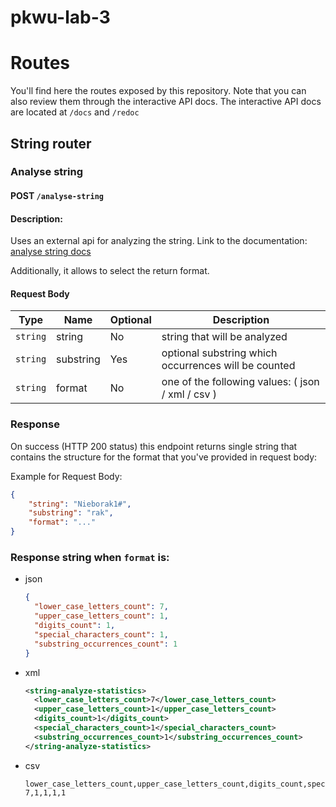 # pkwu-lab-3

# Routes

You'll find here the routes exposed by this repository. Note that you can also review them through the interactive API docs. The interactive API docs are located at `/docs` and `/redoc`

## String router

### **Analyse string**

#### POST `/analyse-string`

#### **Description**:

Uses an external api for analyzing the string.
Link to the documentation: [analyse string docs](https://github.com/Reszkettle/pkwu-lab-2#readme)

Additionally, it allows to select the return format.

#### **Request Body**

| Type     | Name      | Optional | Description                                          |
| -------- | --------- | -------- | ---------------------------------------------------- |
| `string` | string    | No       | string that will be analyzed                         |
| `string` | substring | Yes      | optional substring which occurrences will be counted |
| `string` | format    | No       | one of the following values: ( json / xml / csv )    |

### Response

On success (HTTP 200 status) this endpoint returns single string that contains the structure for the format that you've provided in request body:

Example for Request Body:

```json
{
	"string": "Nieborak1#",
	"substring": "rak",
	"format": "..."
}
```

### Response string when `format` is:

- json
  ```json
  {
  	"lower_case_letters_count": 7,
  	"upper_case_letters_count": 1,
  	"digits_count": 1,
  	"special_characters_count": 1,
  	"substring_occurrences_count": 1
  }
  ```
- xml
  ```xml
  <string-analyze-statistics>
    <lower_case_letters_count>7</lower_case_letters_count>
    <upper_case_letters_count>1</upper_case_letters_count>
    <digits_count>1</digits_count>
    <special_characters_count>1</special_characters_count>
    <substring_occurrences_count>1</substring_occurrences_count>
  </string-analyze-statistics>
  ```
- csv
  ```csv
  lower_case_letters_count,upper_case_letters_count,digits_count,special_characters_count,substring_occurrences_count
  7,1,1,1,1
  ```

